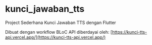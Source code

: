 # kunci_jawaban_tts

Project Sederhana Kunci Jawaban TTS dengan Flutter

Dibuat dengan workflow BLoC
API diberdayai oleh: [https://kunci-tts-api.vercel.app/](https://kunci-tts-api.vercel.app/)